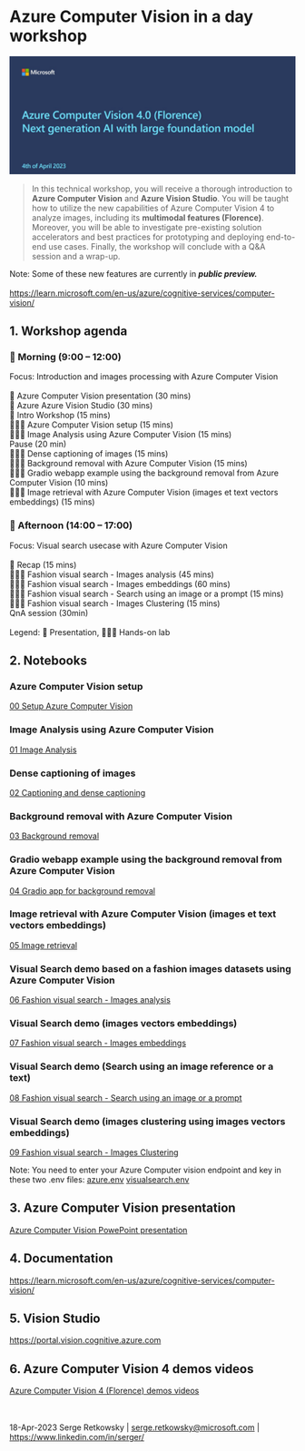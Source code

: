 # Azure Computer Vision in a day workshop

<img src="img/pres.jpg">

> In this technical workshop, you will receive a thorough introduction to **Azure Computer Vision** and **Azure Vision Studio**. You will be taught how to utilize the new capabilities of Azure Computer Vision 4 to analyze images, including its **multimodal features (Florence)**.
Moreover, you will be able to investigate pre-existing solution accelerators and best practices for prototyping and deploying end-to-end use cases. Finally, the workshop will conclude with a Q&A session and a wrap-up.

Note: Some of these new features are currently in ***public preview.***<br><br>
https://learn.microsoft.com/en-us/azure/cognitive-services/computer-vision/

## 1. Workshop agenda
### 🌅 Morning (9:00 – 12:00)<br>
Focus: Introduction and images processing with Azure Computer Vision<br><br>
📣 Azure Computer Vision presentation (30 mins)<br>
📣 Azure Azure Vision Studio (30 mins)<br>
📣 Intro Workshop (15 mins)<br>
🧑🏼‍💻 Azure Computer Vision setup (15 mins)<br>
🧑🏼‍💻 Image Analysis using Azure Computer Vision  (15 mins)<br>
Pause (20 min)<br>
🧑🏼‍💻 Dense captioning of images  (15 mins)<br>
🧑🏼‍💻 Background removal with Azure Computer Vision  (15 mins)<br>
🧑🏼‍💻 Gradio webapp example using the background removal from Azure Computer Vision  (10 mins)<br>
🧑🏼‍💻 Image retrieval with Azure Computer Vision (images et text vectors embeddings)  (15 mins)<br>

### 🌆 Afternoon (14:00 – 17:00)<br>
Focus: Visual search usecase with Azure Computer Vision<br>
<br>
📣 Recap (15 mins)<br>
🧑🏼‍💻 Fashion visual search - Images analysis (45 mins)<br>
🧑🏼‍💻 Fashion visual search - Images embeddings (60 mins)<br>
🧑🏼‍💻 Fashion visual search - Search using an image or a prompt (15 mins)<br>
🧑🏼‍💻 Fashion visual search - Images Clustering (15 mins)<br>
QnA session (30min)<br>
<br>
Legend: 📣 Presentation, 🧑🏼‍💻 Hands-on lab


## 2. Notebooks
### Azure Computer Vision setup
<a href="00 Setup Azure Computer Vision.ipynb">00 Setup Azure Computer Vision</a>

### Image Analysis using Azure Computer Vision
<a href="01 Image Analysis.ipynb">01 Image Analysis</a>

### Dense captioning of images
<a href="02 Captioning and dense captioning.ipynb">02 Captioning and dense captioning</a>

### Background removal with Azure Computer Vision
<a href="03 Background removal.ipynb">03 Background removal</a>

### Gradio webapp example using the background removal from Azure Computer Vision
<a href="04%20%20Gradio%20app%20for%20background%20removal.ipynb">04 Gradio app for background removal</a>

### Image retrieval with Azure Computer Vision (images et text vectors embeddings)
<a href="05 Image retrieval.ipynb">05 Image retrieval</a>

### Visual Search demo based on a fashion images datasets using Azure Computer Vision
<a href="06 Fashion visual search - Images analysis.ipynb">06 Fashion visual search - Images analysis</a>

### Visual Search demo (images vectors embeddings)
<a href="07 Fashion visual search - Images embeddings.ipynb">07 Fashion visual search - Images embeddings</a>

### Visual Search demo (Search using an image reference or a text)
<a href="08 Fashion visual search - Search using an image or a prompt.ipynb">08 Fashion visual search - Search using an image or a prompt</a>

### Visual Search demo (images clustering using images vectors embeddings)
<a href="09 Fashion visual search - Images Clustering.ipynb">09 Fashion visual search - Images Clustering</a>

Note: You need to enter your Azure Computer vision endpoint and key in these two .env files:
<a href=azure.env>azure.env</a>
<a href=visualsearch.env>visualsearch.env</a>

## 3. Azure Computer Vision presentation
<a href="Azure Computer Vision 4.pdf">Azure Computer Vision PowePoint presentation</a>

## 4. Documentation
https://learn.microsoft.com/en-us/azure/cognitive-services/computer-vision/

## 5. Vision Studio
https://portal.vision.cognitive.azure.com

## 6. Azure Computer Vision 4 demos videos
<a href="https://www.youtube.com/playlist?list=PLy4MOYaxz3vMAA_Ie5wRUNiCZ9Sif74ex"> Azure Computer Vision 4 (Florence) demos videos</a>


<br><br>
18-Apr-2023
Serge Retkowsky | serge.retkowsky@microsoft.com | https://www.linkedin.com/in/serger/
